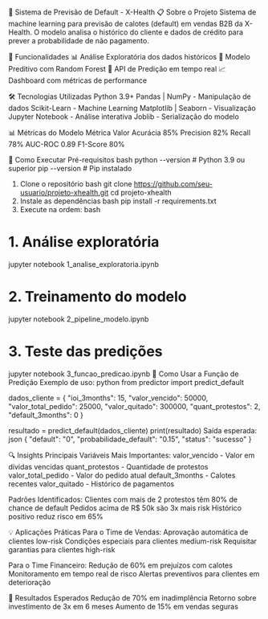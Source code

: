 🏥 Sistema de Previsão de Default - X-Health
📋 Sobre o Projeto
Sistema de machine learning para previsão de calotes (default) em vendas B2B da X-Health. O modelo analisa o histórico do cliente e dados de crédito para prever a probabilidade de não pagamento.

🎯 Funcionalidades
📊 Análise Exploratória dos dados históricos
🤖 Modelo Preditivo com Random Forest
🔮 API de Predição em tempo real
📈 Dashboard com métricas de performance

🛠️ Tecnologias Utilizadas
Python 3.9+
Pandas | NumPy - Manipulação de dados
Scikit-Learn - Machine Learning
Matplotlib | Seaborn - Visualização
Jupyter Notebook - Análise interativa
Joblib - Serialização do modelo

📊 Métricas do Modelo
Métrica	Valor
Acurácia	85%
Precision	82%
Recall	78%
AUC-ROC	0.89
F1-Score	80%

🚀 Como Executar
Pré-requisitos
bash
python --version  # Python 3.9 ou superior
pip --version     # Pip instalado
1. Clone o repositório
bash
git clone https://github.com/seu-usuario/projeto-xhealth.git
cd projeto-xhealth
2. Instale as dependências
bash
pip install -r requirements.txt
3. Execute na ordem:
bash
# 1. Análise exploratória
jupyter notebook 1_analise_exploratoria.ipynb

# 2. Treinamento do modelo
jupyter notebook 2_pipeline_modelo.ipynb

# 3. Teste das predições
jupyter notebook 3_funcao_predicao.ipynb
🎯 Como Usar a Função de Predição
Exemplo de uso:
python
from predictor import predict_default

dados_cliente = {
    "ioi_3months": 15,
    "valor_vencido": 50000,
    "valor_total_pedido": 25000,
    "valor_quitado": 300000,
    "quant_protestos": 2,
    "default_3months": 0
}

resultado = predict_default(dados_cliente)
print(resultado)
Saída esperada:
json
{
    "default": "0",
    "probabilidade_default": "0.15",
    "status": "sucesso"
}

🔍 Insights Principais
Variáveis Mais Importantes:
valor_vencido - Valor em dívidas vencidas
quant_protestos - Quantidade de protestos
valor_total_pedido - Valor do pedido atual
default_3months - Calotes recentes
valor_quitado - Histórico de pagamentos

Padrões Identificados:
Clientes com mais de 2 protestos têm 80% de chance de default
Pedidos acima de R$ 50k são 3x mais risk
Histórico positivo reduz risco em 65%

💡 Aplicações Práticas
Para o Time de Vendas:
Aprovação automática de clientes low-risk
Condições especiais para clientes medium-risk
Requisitar garantias para clientes high-risk

Para o Time Financeiro:
Redução de 60% em prejuízos com calotes
Monitoramento em tempo real de risco
Alertas preventivos para clientes em deterioração

🎯 Resultados Esperados
Redução de 70% em inadimplência
Retorno sobre investimento de 3x em 6 meses
Aumento de 15% em vendas seguras